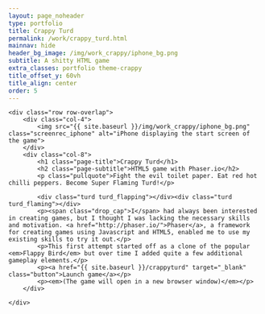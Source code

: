 ```yaml
---
layout: page_noheader
type: portfolio
title: Crappy Turd
permalink: /work/crappy_turd.html
mainnav: hide
header_bg_image: /img/work_crappy/iphone_bg.png
subtitle: A shitty HTML game 
extra_classes: portfolio theme-crappy
title_offset_y: 60vh
title_align: center
order: 5
---
```


<div class="wrapper">	

	<div class="row row-overlap">
		<div class="col-4">		
			<img src="{{ site.baseurl }}/img/work_crappy/iphone_bg.png" class="screenrec_iphone" alt="iPhone displaying the start screen of the game">						
		</div>
		<div class="col-8">
			<h1 class="page-title">Crappy Turd</h1>
			<h2 class="page-subtitle">HTML5 game with Phaser.io</h2>
			<p class="pullquote">Fight the evil toilet paper. Eat red hot chilli peppers. Become Super Flaming Turd!</p>
			
			<div class="turd turd_flapping"></div><div class="turd turd_flaming"></div>
			<p><span class="drop_cap">I</span> had always been interested in creating games, but I thought I was lacking the necessary skills and motivation. <a href="http://phaser.io/">Phaser</a>, a framework for creating games using Javascript and HTML5, enabled me to use my existing skills to try it out.</p>
			<p>This first attempt started off as a clone of the popular <em>Flappy Bird</em> but over time I added quite a few additional gameplay elements.</p>
			<p><a href="{{ site.baseurl }}/crappyturd" target="_blank" class="button">Launch game</a></p> 
			<p><em>(The game will open in a new browser window)</em></p>	
		</div>			
			
	</div>

	

</div>